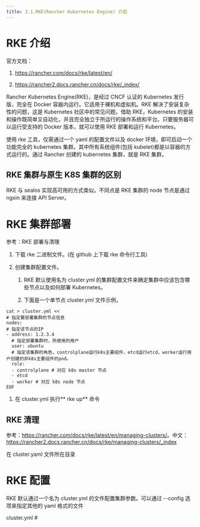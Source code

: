 ```yaml
---
title: 3.1.RKE(Rancher Kubernetes Engine) 介绍
---
```


# RKE 介绍

官方文档：

1. <https://rancher.com/docs/rke/latest/en/>

2. <https://rancher2.docs.rancher.cn/docs/rke/_index/>

Rancher Kubernetes Engine(RKE)，是经过 CNCF 认证的 Kubernetes 发行版，完全在 Docker 容器内运行。它适用于裸机和虚拟机。RKE 解决了安装复杂性的问题，这是 Kubernetes 社区中的常见问题。借助 RKE，Kubernetes 的安装和操作既简单又自动化，并且完全独立于所运行的操作系统和平台。只要服务器可以运行受支持的 Docker 版本，就可以使用 RKE 部署和运行 Kubernetes。

使用 rke 工具，仅需通过一个 yaml 的配置文件以及 docker 环境，即可启动一个功能完全的 kubernetes 集群。其中所有系统组件(包括 kubelet)都是以容器的方式运行的。通过 Rancher 创建的 kubernetes 集群，就是 RKE 集群。

## RKE 集群与原生 K8S 集群的区别

RKE 与 sealos 实现高可用的方式类似。不同点是 RKE 集群的 node 节点是通过 ngxin 来连接 API Server。

# RKE 集群部署

参考：RKE 部署与清理

1. 下载 rke 二进制文件。(在 github 上下载 rke 命令行工具)

2. 创建集群配置文件。

   1. RKE 默认使用名为 cluster.yml 的集群配置文件来确定集群中应该包含哪些节点以及如何部署 Kubernetes。

   2. 下面是一个单节点 cluster.yml 文件示例，

<!---->

    cat > cluster.yml <<
    # 指定要部署集群的节点信息
    nodes:
    # 指定该节点的IP
    - address: 1.2.3.4
      # 指定部署集群时，所使用的用户
      user: ubuntu
      # 指定该集群的角色，controlplane运行k8s主要组件，etcd运行etcd，worker运行用户创建的非k8s主要组件的pod。
      role:
      - controlplane # 对应 k8s master 节点
      - etcd
      - worker # 对应 k8s node 节点
    EOF

1. 在 cluster.yml 执行** rke up** 命令

## RKE 清理

参考：<https://rancher.com/docs/rke/latest/en/managing-clusters/>。中文：<https://rancher2.docs.rancher.cn/docs/rke/managing-clusters/_index>

在 cluster.yaml 文件所在目录

# RKE 配置

RKE 默认通过一个名为 cluster.yml 的文件配置集群参数。可以通过 --config 选项来指定其他的 yaml 格式的文件

cluster.yml #
